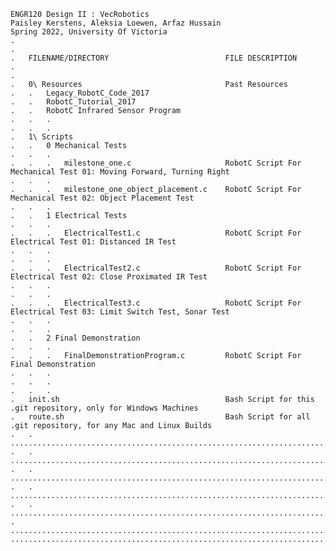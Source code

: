     ENGR120 Design II : VecRobotics 
    Paisley Kerstens, Aleksia Loewen, Arfaz Hussain
    Spring 2022, University Of Victoria
    .
    .   
    .   FILENAME/DIRECTORY                          FILE DESCRIPTION
    .
    .
    .   0\ Resources                                Past Resources
    .   .   Legacy_RobotC_Code_2017
    .   .   RobotC_Tutorial_2017
    .   .   RobotC Infrared Sensor Program
    .   .   .
    .   .   .
    .   1\ Scripts
    .   .   0 Mechanical Tests   
    .   .   .                     
    .   .   .   milestone_one.c                     RobotC Script For Mechanical Test 01: Moving Forward, Turning Right
    .   .   .                                       
    .   .   .   milestone_one_object_placement.c    RobotC Script For Mechanical Test 02: Object Placement Test
    .   .   .                                       
    .   .   1 Electrical Tests  
    .   .   .                      
    .   .   .   ElectricalTest1.c                   RobotC Script For Electrical Test 01: Distanced IR Test
    .   .   .  
    .   .   .                                     
    .   .   .   ElectricalTest2.c                   RobotC Script For Electrical Test 02: Close Proximated IR Test
    .   .   .
    .   .   .
    .   .   .   ElectricalTest3.c                   RobotC Script For Electrical Test 03: Limit Switch Test, Sonar Test
    .   .   .                                       
    .   .   . 
    .   .   2 Final Demonstration
    .   .   .
    .   .   .   FinalDemonstrationProgram.c         RobotC Script For Final Demonstration
    .   .   .
    .   .   .
    .   .   .
    .   init.sh                                     Bash Script for this .git repository, only for Windows Machines
    .   route.sh                                    Bash Script for all .git repository, for any Mac and Linux Builds                                           
    .   .   ............................................................................................................................
    .   .   ............................................................................................................................
    .   .   ............................................................................................................................
    .   .   ............................................................................................................................
    .   .   ............................................................................................................................
    .   ................................................................................................................................
    ....................................................................................................................................